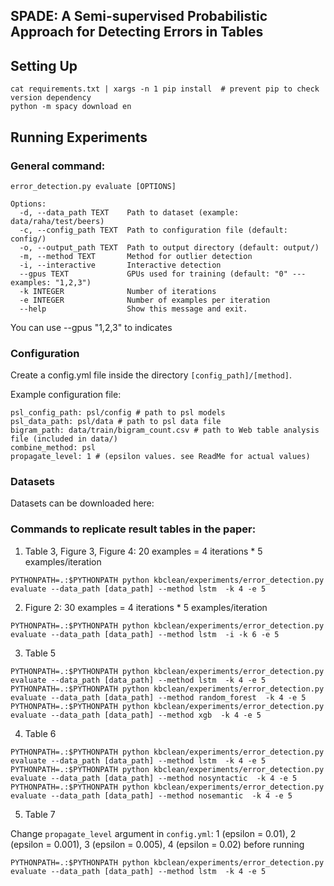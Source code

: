 SPADE: A Semi-supervised Probabilistic Approach for Detecting Errors in Tables
-----------------------------------------------------------------------------
## Setting Up
```
cat requirements.txt | xargs -n 1 pip install  # prevent pip to check version dependency
python -m spacy download en
```

## Running Experiments

### General command: 
```
error_detection.py evaluate [OPTIONS]
```
```
Options:
  -d, --data_path TEXT    Path to dataset (example: data/raha/test/beers)
  -c, --config_path TEXT  Path to configuration file (default: config/)
  -o, --output_path TEXT  Path to output directory (default: output/)
  -m, --method TEXT       Method for outlier detection
  -i, --interactive       Interactive detection
  --gpus TEXT             GPUs used for training (default: "0" --- examples: "1,2,3")
  -k INTEGER              Number of iterations
  -e INTEGER              Number of examples per iteration
  --help                  Show this message and exit.
```

You can use --gpus "1,2,3" to indicates 

### Configuration
Create a config.yml file inside the directory `[config_path]/[method]`.

Example configuration file:
```
psl_config_path: psl/config # path to psl models
psl_data_path: psl/data # path to psl data file
bigram_path: data/train/bigram_count.csv # path to Web table analysis file (included in data/)
combine_method: psl
propagate_level: 1 # (epsilon values. see ReadMe for actual values)
```

### Datasets
Datasets can be downloaded here: 

### Commands to replicate result tables in the paper:
1. Table 3, Figure 3, Figure 4: 20 examples = 4 iterations * 5 examples/iteration
```
PYTHONPATH=.:$PYTHONPATH python kbclean/experiments/error_detection.py evaluate --data_path [data_path] --method lstm  -k 4 -e 5
```

2. Figure 2: 30 examples = 4 iterations * 5 examples/iteration
```
PYTHONPATH=.:$PYTHONPATH python kbclean/experiments/error_detection.py evaluate --data_path [data_path] --method lstm  -i -k 6 -e 5
```

3. Table 5
```
PYTHONPATH=.:$PYTHONPATH python kbclean/experiments/error_detection.py evaluate --data_path [data_path] --method lstm  -k 4 -e 5
PYTHONPATH=.:$PYTHONPATH python kbclean/experiments/error_detection.py evaluate --data_path [data_path] --method random_forest  -k 4 -e 5
PYTHONPATH=.:$PYTHONPATH python kbclean/experiments/error_detection.py evaluate --data_path [data_path] --method xgb  -k 4 -e 5
```

4. Table 6
```
PYTHONPATH=.:$PYTHONPATH python kbclean/experiments/error_detection.py evaluate --data_path [data_path] --method lstm  -k 4 -e 5
PYTHONPATH=.:$PYTHONPATH python kbclean/experiments/error_detection.py evaluate --data_path [data_path] --method nosyntactic  -k 4 -e 5
PYTHONPATH=.:$PYTHONPATH python kbclean/experiments/error_detection.py evaluate --data_path [data_path] --method nosemantic  -k 4 -e 5
```

5. Table 7

Change `propagate_level` argument in `config.yml`: 1 (epsilon = 0.01), 2 (epsilon = 0.001), 3 (epsilon = 0.005), 4 (epsilon = 0.02) before running
```
PYTHONPATH=.:$PYTHONPATH python kbclean/experiments/error_detection.py evaluate --data_path [data_path] --method lstm  -k 4 -e 5
```

